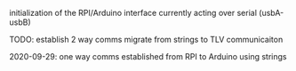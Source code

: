 initialization of the RPI/Arduino interface currently acting over serial (usbA-usbB)

TODO:
	establish 2 way comms
	migrate from strings to TLV communicaiton 

2020-09-29:
	one way comms established from RPI to Arduino using strings
